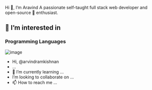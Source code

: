 Hi 👋, I’m Aravind
A passionate self-taught full stack web developer and open-source 💞️ enthusiast.

## 👀 I’m interested in 
### Programming Languages

![image](https://user-images.githubusercontent.com/111303902/184687395-b8a9aec2-949d-4c83-8832-5c108c7946df.png)





-  Hi,  @arvindramkishnan
-  ...
- 🌱 I’m currently learning ...
-  I’m looking to collaborate on ...
- 📫 How to reach me ...

<!---
arvindramkishnan/arvindramkishnan is a ✨ special ✨ repository because its `README.md` (this file) appears on your GitHub profile.
You can click the Preview link to take a look at your changes.
--->
